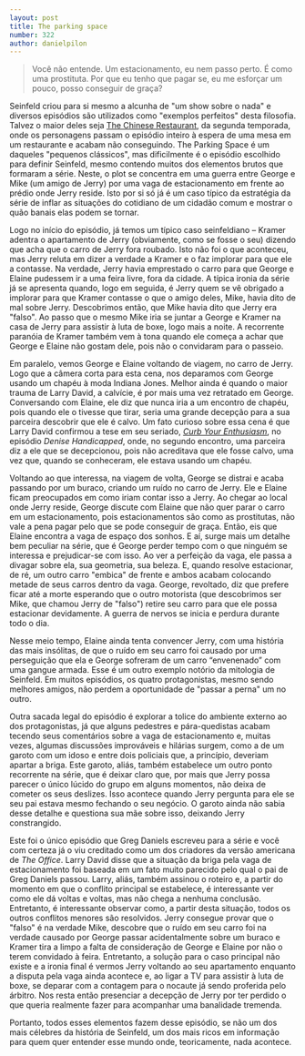 ```yaml
---
layout: post
title: The parking space
number: 322
author: danielpilon
---
```


> Você não entende. Um estacionamento, eu nem passo perto. É como uma prostituta. Por que eu tenho que pagar se, eu me esforçar um pouco, posso conseguir de graça?

Seinfeld criou para si mesmo a alcunha de "um show sobre o nada" e diversos episódios são utilizados como "exemplos perfeitos" desta filosofia. Talvez o maior deles seja <a title="The chinese restaurant" href="http://movimentoseinfeld.com.br/the-chinese-restaurant.html">The Chinese Restaurant</a>, da segunda temporada, onde os personagens passam o episódio inteiro à espera de uma mesa em um restaurante e acabam não conseguindo. The Parking Space é um daqueles "pequenos clássicos", mas dificilmente é o episódio escolhido para definir Seinfeld, mesmo contendo muitos dos elementos brutos que formaram a série. Neste, o plot se concentra em uma guerra entre George e Mike (um amigo de Jerry) por uma vaga de estacionamento em frente ao prédio onde Jerry reside. Isto por si só já é um caso típico da estratégia da série de inflar as situações do cotidiano de um cidadão comum e mostrar o quão banais elas podem se tornar.

Logo no início do episódio, já temos um típico caso seinfeldiano – Kramer adentra o apartamento de Jerry (obviamente, como se fosse o seu) dizendo que acha que o carro de Jerry fora roubado. Isto não foi o que aconteceu, mas Jerry reluta em dizer a verdade a Kramer e o faz implorar para que ele a contasse. Na verdade, Jerry havia emprestado o carro para que George e Elaine pudessem ir a uma feira livre, fora da cidade. A típica ironia da série já se apresenta quando, logo em seguida, é Jerry quem se vê obrigado a implorar para que Kramer contasse o que o amigo deles, Mike, havia dito de mal sobre Jerry. Descobrimos então, que Mike havia dito que Jerry era "falso". Ao passo que o mesmo Mike iria se juntar a George e Kramer na casa de Jerry para assistir à luta de boxe, logo mais a noite. A recorrente paranóia de Kramer também vem à tona quando ele começa a achar que George e Elaine não gostam dele, pois não o convidaram para o passeio.

Em paralelo, vemos George e Elaine voltando de viagem, no carro de Jerry. Logo que a câmera corta para esta cena, nos deparamos com George usando um chapéu à moda Indiana Jones. Melhor ainda é quando o maior trauma de Larry David, a calvície, é por mais uma vez retratado em George. Conversando com Elaine, ele diz que nunca iria a um encontro de chapéu, pois quando ele o tivesse que tirar, seria uma grande decepção para a sua parceira descobrir que ele é calvo. Um fato curioso sobre essa cena é que Larry David confirmou a tese em seu seriado, <a title="Segura a onda" href="http://www.hbo.com/larrydavid/">*Curb Your Enthusiasm*</a>, no episódio *Denise Handicapped*, onde, no segundo encontro, uma parceira diz a ele que se decepcionou, pois não acreditava que ele fosse calvo, uma vez que, quando se conheceram, ele estava usando um chapéu.

Voltando ao que interessa, na viagem de volta, George se distrai e acaba passando por um buraco, criando um ruído no carro de Jerry. Ele e Elaine ficam preocupados em como iriam contar isso a Jerry. Ao chegar ao local onde Jerry reside, George discute com Elaine que não quer parar o carro em um estacionamento, pois estacionamentos são como as prostitutas, não vale a pena pagar pelo que se pode conseguir de graça. Então, eis que Elaine encontra a vaga de espaço dos sonhos. E aí, surge mais um detalhe bem peculiar na série, que é George perder tempo com o que ninguém se interessa e prejudicar-se com isso. Ao ver a perfeição da vaga, ele passa a divagar sobre ela, sua geometria, sua beleza. E, quando resolve estacionar, de ré, um outro carro "embica" de frente e ambos acabam colocando metade de seus carros dentro da vaga. George, revoltado, diz que prefere ficar até a morte esperando que o outro motorista (que descobrimos ser Mike, que chamou Jerry de "falso") retire seu carro para que ele possa estacionar devidamente. A guerra de nervos se inicia e perdura durante todo o dia.

Nesse meio tempo, Elaine ainda tenta convencer Jerry, com uma história das mais insólitas, de que o ruído em seu carro foi causado por uma perseguição que ela e George sofreram de um carro “envenenado” com uma gangue armada. Esse é um outro exemplo notório da mitologia de Seinfeld. Em muitos episódios, os quatro protagonistas, mesmo sendo melhores amigos, não perdem a oportunidade de "passar a perna" um no outro.

Outra sacada legal do episódio é explorar a tolice do ambiente externo ao dos protagonistas, já que alguns pedestres e pára-quedistas acabam tecendo seus comentários sobre a vaga de estacionamento e, muitas vezes, algumas discussões improváveis e hilárias surgem, como a de um garoto com um idoso e entre dois policiais que, a princípio, deveriam apartar a briga. Este garoto, aliás, também estabelece um outro ponto recorrente na série, que é deixar claro que, por mais que Jerry possa parecer o único lúcido do grupo em alguns momentos, não deixa de cometer os seus deslizes. Isso acontece quando Jerry pergunta para ele se seu pai estava mesmo fechando o seu negócio. O garoto ainda não sabia desse detalhe e questiona sua mãe sobre isso, deixando Jerry constrangido.

Este foi o único episódio que Greg Daniels escreveu para a série e você com certeza já o viu creditado como um dos criadores da versão americana de *The Office*. Larry David disse que a situação da briga pela vaga de estacionamento foi baseada em um fato muito parecido pelo qual o pai de Greg Daniels passou. Larry, aliás, também assinou o roteiro e, a partir do momento em que o conflito principal se estabelece, é interessante ver como ele dá voltas e voltas, mas não chega a nenhuma conclusão. Entretanto, é interessante observar como, a partir desta situação, todos os outros conflitos menores são resolvidos. Jerry consegue provar que o "falso" é na verdade Mike, descobre que o ruído em seu carro foi na verdade causado por George passar acidentalmente sobre um buraco e Kramer tira a limpo a falta de consideração de George e Elaine por não o terem convidado à feira. Entretanto, a solução para o caso principal não existe e a ironia final é vermos Jerry voltando ao seu apartamento enquanto a disputa pela vaga ainda acontece e, ao ligar a TV para assistir à luta de boxe, se deparar com a contagem para o nocaute já sendo proferida pelo árbitro. Nos resta então presenciar a decepção de Jerry por ter perdido o que queria realmente fazer para acompanhar uma banalidade tremenda.

Portanto, todos esses elementos fazem desse episódio, se não um dos mais célebres da história de Seinfeld, um dos mais ricos em informação para quem quer entender esse mundo onde, teoricamente, nada acontece.